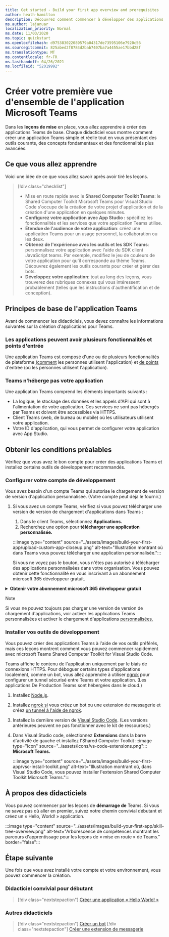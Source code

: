 ```yaml
---
title: Get started - Build your first app overview and prerequisites
author: heath-hamilton
description: Découvrez comment commencer à développer des applications Microsoft Teams et configurer votre environnement.
ms.author: lajanuar
localization_priority: Normal
ms.date: 11/03/2020
ms.topic: quickstart
ms.openlocfilehash: d975383022089579a04317de73595106e7920c56
ms.sourcegitcommit: 825abed2f8784d2bab7407ba7a4455ae17bbd28f
ms.translationtype: MT
ms.contentlocale: fr-FR
ms.lasthandoff: 04/26/2021
ms.locfileid: "52019992"
---
```

# <a name="build-your-first-microsoft-teams-app-overview"></a>Créer votre première vue d'ensemble de l'application Microsoft Teams

Dans les **leçons de mise** en place, vous allez apprendre à créer des applications Teams de base. Chaque didacticiel vous montre comment créer une application Teams simple et réelle tout en vous présentant des outils courants, des concepts fondamentaux et des fonctionnalités plus avancées.

## <a name="what-youll-learn"></a>Ce que vous allez apprendre

Voici une idée de ce que vous allez savoir après avoir tiré les leçons.

> [!div class="checklist"]
  >
  > * Mise en route rapide avec le **Shared Computer Toolkit Teams**: le Shared Computer Toolkit Microsoft Teams pour Visual Studio Code s'occupe de la création de votre projet d'application et de la création d'une application en quelques minutes.
  > * **Configurez votre application avec App Studio :** spécifiez les fonctionnalités et les services que votre application Teams utilise.
  > * **Étendue de l'audience de votre application**: créez une application Teams pour un usage personnel, la collaboration ou les deux.
> * **Obtenez de l'expérience avec les outils et les SDK Teams**: personnalisez votre application avec l'aide du SDK client JavaScript teams. Par exemple, modifiez le jeu de couleurs de votre application pour qu'il corresponde au thème Teams. Découvrez également les outils courants pour créer et gérer des bots.
  > * **Développez votre application**: tout au long des leçons, vous trouverez des rubriques connexes qui vous intéressent probablement (telles que les instructions d'authentification et de conception).

## <a name="teams-app-fundamentals"></a>Principes de base de l'application Teams

Avant de commencer les didacticiels, vous devez connaître les informations suivantes sur la création d'applications pour Teams.

### <a name="apps-can-have-multiple-capabilities-and-entry-points"></a>Les applications peuvent avoir plusieurs fonctionnalités et points d'entrée

Une application Teams est composé d'une ou de plusieurs fonctionnalités de plateforme [(comment](../concepts/capabilities-overview.md) les personnes utilisent l'application) et [de points](../concepts/extensibility-points.md) d'entrée (où les personnes utilisent l'application).

### <a name="teams-doesnt-host-your-app"></a>Teams n'héberge pas votre application

Une application Teams comprend les éléments importants suivants :

* La logique, le stockage des données et les appels d'API qui sont à l'alimentation de votre application. Ces services ne sont pas hébergés par Teams et doivent être accessibles via HTTPS.
* Client Teams (web, de bureau ou mobile) où les utilisateurs utilisent votre application.
* Votre ID d'application, qui vous permet de configurer votre application avec App Studio.

## <a name="get-prerequisites"></a>Obtenir les conditions préalables

Vérifiez que vous avez le bon compte pour créer des applications Teams et installez certains outils de développement recommandés.

### <a name="set-up-your-development-account"></a>Configurer votre compte de développement

Vous avez besoin d'un compte Teams qui autorise le chargement de version de version d'application personnalisée. (Votre compte peut déjà le fournir.)

1. Si vous avez un compte Teams, vérifiez si vous pouvez télécharger une version de version de chargement d'applications dans Teams :
    1. Dans le client Teams, sélectionnez **Applications.**
    1. Recherchez une option pour **télécharger une application personnalisée.**

    :::image type="content" source="../assets/images/build-your-first-app/upload-custom-app-closeup.png" alt-text="Illustration montrant où dans Teams vous pouvez télécharger une application personnalisée.":::
    
    Si vous ne voyez pas le bouton, vous n'êtes pas autorisé à télécharger des applications personnalisées dans votre organisation. Vous pouvez obtenir cette fonctionnalité en vous inscrivant à un abonnement microsoft 365 développeur gratuit.

<!-- markdownlint-disable MD033 -->
<details>

<summary><b>Obtenir votre abonnement microsoft 365 développeur gratuit</b></summary>

Vous pouvez obtenir un compte de test Teams gratuit qui permet le chargement de version test d'application en rejoignant le programme microsoft 365 développeur. (Le processus d'inscription prend environ deux minutes.)

1. Go to the [Microsoft 365 developer program](https://developer.microsoft.com/microsoft-365/dev-program).
1. Sélectionnez **Rejoindre maintenant** et suivez les instructions à l'écran.
1. Lorsque vous arrivez à l'écran d'accueil, **sélectionnez Configurer l'abonnement E5.**
1. Configurer votre compte d'administrateur. Une fois que vous avez terminé, vous devriez voir un écran comme celui-ci.
:::image type="content" source="../assets/images/build-your-first-app/dev-program-subscription.png" alt-text="Exemple de ce que vous voyez après vous être inscrire au programme pour les développeurs Microsoft 365.":::
1. Connectez-vous à Teams à l'aide du compte d'administrateur que vous viennent de configurer.
1. Vérifiez si vous avez désormais l'option **Télécharger une application personnalisée.**

</details>

> [!Note]
> Si vous ne pouvez toujours pas charger une version de version de chargement d'applications, voir activer les applications Teams personnalisées et activer le chargement d'applications [personnalisées.](https://docs.microsoft.com/microsoftteams/platform/concepts/build-and-test/prepare-your-o365-tenant#enable-custom-teams-apps-and-turn-on-custom-app-uploading)

### <a name="install-your-development-tools"></a>Installer vos outils de développement

Vous pouvez créer des applications Teams à l'aide de vos outils préférés, mais ces leçons montrent comment vous pouvez commencer rapidement avec microsoft Teams Shared Computer Toolkit for Visual Studio Code.

Teams affiche le contenu de l'application uniquement par le biais de connexions HTTPS. Pour déboguer certains types d'applications localement, comme un bot, vous allez apprendre à utiliser [ngrok](../concepts/build-and-test/debug.md#locally-hosted) pour configurer un tunnel sécurisé entre Teams et votre application. (Les applications De Production Teams sont hébergées dans le cloud.)

1. Installez [Node.js](https://nodejs.org/en/).
1. Installez [ngrok si](https://ngrok.com/download) vous créez un bot ou une extension de messagerie et créez [un tunnel à l'aide de ngrok](https://docs.microsoft.com/microsoftteams/platform/tutorials/get-started-dotnet-app-studio#tunnel-using-ngrok).
1. Installez la dernière version de [Visual Studio Code](https://code.visualstudio.com/download). (Les versions antérieures peuvent ne pas fonctionner avec le kit de ressources.)
1. Dans Visual Studio code, sélectionnez **Extensions** dans la barre d'activité de gauche et installez l'Shared Computer Toolkit :::image type="icon" source="../assets/icons/vs-code-extensions.png"::: **Microsoft Teams.**

    :::image type="content" source="../assets/images/build-your-first-app/vsc-install-toolkit.png" alt-text="Illustration montrant où, dans Visual Studio Code, vous pouvez installer l'extension Shared Computer Toolkit Microsoft Teams.":::

## <a name="about-the-tutorials"></a>À propos des didacticiels

Vous pouvez commencer par les leçons de **démarrage de** Teams. Si vous ne savez pas où aller en premier, suivez notre chemin convivial débutant et créez un « Hello, World! » application.

:::image type="content" source="../assets/images/build-your-first-app/skill-tree-overview.png" alt-text="Arborescence de compétences montrant les parcours d'apprentissage pour les leçons de « mise en route » de Teams." border="false":::

## <a name="next-step"></a>Étape suivante

Une fois que vous avez installé votre compte et votre environnement, vous pouvez commencer la création.

### <a name="beginner-friendly-tutorial"></a>Didacticiel convivial pour débutant

> [!div class="nextstepaction"]
> [Créer une application « Hello World! »](../build-your-first-app/build-and-run.md)

### <a name="other-tutorials"></a>Autres didacticiels

> [!div class="nextstepaction"]
> [Créer un bot](../build-your-first-app/build-bot.md)
> [!div class="nextstepaction"]
> [Créer une extension de messagerie](../build-your-first-app/build-messaging-extension.md)

